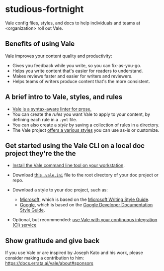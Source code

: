 # studious-fortnight
Vale config files, styles, and docs to help individuals and teams at \<organization\> roll out Vale.

## Benefits of using Vale

Vale improves your content quality and productivity:
* Gives you feedback while you write, so you can fix-as-you-go.
* Helps you write content that's easier for readers to understand.
* Makes reviews faster and easier for writers and reviewers.
* Helps teams of writers produce content that's the more consistent. 

## A brief intro to Vale, styles, and rules

* [Vale is a syntax-aware linter for prose.](https://github.com/errata-ai/vale)
* You can create the _rules_ you want Vale to apply to your content, by defining each rule in a `.yml` file.
* You can also create a _style_ by saving a collection of rules in a directory.
* The Vale project [offers a various styles](https://github.com/errata-ai/styles) you can use as-is or customize.

## Get started using the Vale CLI on a local doc project they're the the

* [Install the Vale command line tool on your workstation](https://docs.errata.ai/vale/install).
* Download [this `.vale.ini`](./.vale.ini) file to the root directory of your doc project or repo.
* Download a style to your doc project, such as:
  * [Microsoft](https://github.com/errata-ai/Microsoft), which is based on the [Microsoft Writing Style Guide](https://docs.microsoft.com/en-us/style-guide/welcome/).
  * [Google](https://github.com/errata-ai/Google), which is based on the [Google Developer Documentation Style Guide](https://developers.google.com/style/). 

* Optional, but recommended: [use Vale with your continuous integration (CI) service](https://docs.errata.ai/vale/install#using-vale-with-a-continuous-integration-ci-service)

## Show gratitude and give back

If you use Vale or are inspired by Joseph Kato and his work, please consider making a contribution to him: https://docs.errata.ai/vale/about#sponsors
